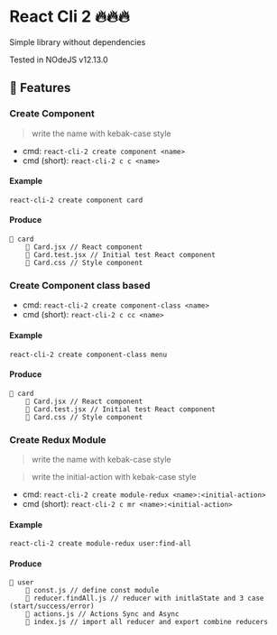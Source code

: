# React Cli 2 🔥🔥🔥

Simple library without dependencies

Tested in NOdeJS v12.13.0

## 🤘 Features

### Create Component
> write the name with kebak-case style

- cmd: `react-cli-2 create component <name>`
- cmd (short): `react-cli-2 c c <name>`

#### Example
`react-cli-2 create component card`

#### Produce
```
📁 card
    📄 Card.jsx // React component
    📄 Card.test.jsx // Initial test React component
    📄 Card.css // Style component
```

### Create Component class based

- cmd: `react-cli-2 create component-class <name>`
- cmd (short): `react-cli-2 c cc <name>`

#### Example
`react-cli-2 create component-class menu`

#### Produce
```
📁 card
    📄 Card.jsx // React component
    📄 Card.test.jsx // Initial test React component
    📄 Card.css // Style component
```

### Create Redux Module

> write the name with kebak-case style

> write the initial-action with kebak-case style

- cmd: `react-cli-2 create module-redux <name>:<initial-action>`
- cmd (short): `react-cli-2 c mr <name>:<initial-action>`

#### Example
`react-cli-2 create module-redux user:find-all`

#### Produce
```
📁 user
    📄 const.js // define const module
    📄 reducer.findAll.js // reducer with initlaState and 3 case (start/success/error)
    📄 actions.js // Actions Sync and Async
    📄 index.js // import all reducer and export combine reducers
```